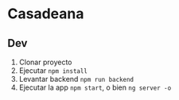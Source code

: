 # Casadeana


## Dev

1. Clonar proyecto
2. Ejecutar ```npm install```
3. Levantar backend ```npm run backend```
4. Ejecutar la app ```npm start```, o bien ```ng server -o```
